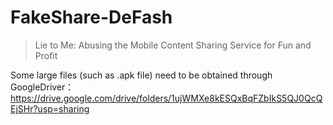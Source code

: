 # FakeShare-DeFash
> Lie to Me: Abusing the Mobile Content Sharing Service for Fun and Profit

Some large files (such as .apk file) need to be obtained through GoogleDriver：
https://drive.google.com/drive/folders/1ujWMXe8kESQxBqFZbIkS5QJ0QcQEjSHr?usp=sharing


